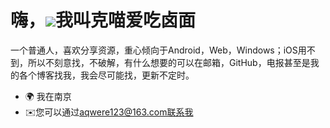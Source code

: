 
嗨，![](https://user-images.githubusercontent.com/18350557/176309783-0785949b-9127-417c-8b55-ab5a4333674e.gif)我叫克喵爱吃卤面  
===================================================   
一个普通人，喜欢分享资源，重心倾向于Android，Web，Windows；iOS用不到，所以不刻意找，不破解，有什么想要的可以在邮箱，GitHub，电报甚至是我的各个博客找我，我会尽可能找，更新不定时。 
* 🌍 我在南京 
* ✉️您可以通过[aqwere123@163.com联系我](mailto:aqwere123@163.com)[](mailto:aqwere123@163.com)
